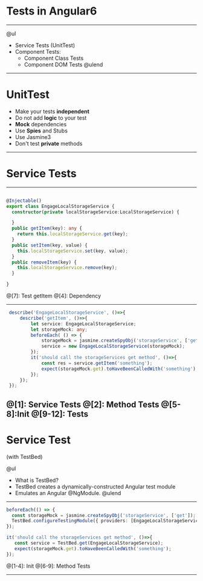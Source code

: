 # Tests in Angular6

---



@ul
  - Service Tests (UnitTest)
  - Component Tests:
    - Component Class Tests
    - Component DOM Tests
@ulend



---

# UnitTest

   - Make your tests **independent**
   - Do not add **logic** to your test
   - **Mock** dependencies
   - Use **Spies** and Stubs
   - Use Jasmine3
   - Don't test **private** methods


---

# Service Tests

---

```TypeScript

@Injectable()
export class EngageLocalStorageService {
  constructor(private localStorageService:LocalStorageService) {

  }
  public getItem(key): any {
    return this.localStorageService.get(key);
  }
  public setItem(key, value) {
    this.localStorageService.set(key, value);
  }
  public removeItem(key) {
    this.localStorageService.remove(key);
  }

}
```

@[7]: Test getItem
@[4]: Dependency

---

```TypeScript
 describe('EngageLocalStorageService', ()=>{
     describe('getItem', ()=>{
         let service: EngageLocalStorageService;
         let storageMock: any;
         beforeEach( () => {
             storageMock = jasmine.createSpyObj('storageService', ['get']);
             service = new EngageLocalStorageService(storageMock);
         });
         it('should call the storageServices get method', ()=>{
             const res = service.getItem('something');
             expect(storageMock.get).toHaveBeenCalledWith('something');
         });
     });
 });
```
@[1]: Service Tests
@[2]: Method Tests
@[5-8]:Init
@[9-12]: Tests
---

# Service Test
(with TestBed)

@ul
  - What is TestBed?
  - TestBed creates a dynamically-constructed Angular test module
  - Emulates an Angular @NgModule.
@ulend


---

```TypeScript
beforeEach(() => {
  const storageMock = jasmine.createSpyObj('storageService', ['get']);
  TestBed.configureTestingModule({ providers: [EngageLocalStorageService,   { provide: LocalStorageService, useValue: storageMock }] });
});

it('should call the storageServices get method', ()=>{
   const service = TestBed.get(EngageLocalStorageService);
   expect(storageMock.get).toHaveBeenCalledWith('something');
});

```
@[1-4]: Init 
@[6-9]: Method Tests

---